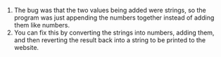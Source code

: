 1. The bug was that the two values being added were strings, so the program was just appending the numbers together instead of adding them like numbers.
2. You can fix this by converting the strings into numbers, adding them, and then reverting the result back into a string to be printed to the website.
